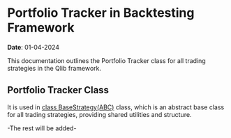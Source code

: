 # Portfolio Tracker in Backtesting Framework

**Date**: 01-04-2024  

This documentation outlines the Portfolio Tracker class for all trading strategies in the Qlib framework.

## Portfolio Tracker Class

It is used in [class BaseStrategy(ABC)](/doc/engine/base_class) class, which is an abstract base class for all trading strategies, providing shared utilities and structure.

-The rest will be added-